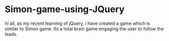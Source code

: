 # Simon-game-using-JQuery
hi all, as my recent learning of jQuery, i have created a game which is similar to Simon game. Its a total brain game engaging the user to follow the leads.

